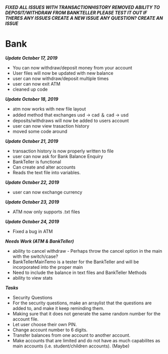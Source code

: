 ***FIXED ALL ISSUES WITH TRANSACTIONHISTORY
   REMOVED ABILITY TO DEPOSIT/WITHDRAW FROM BANKTELLER
   PLEASE TEST IT OUT 
IF THERES ANY ISSUES CREATE A NEW ISSUE
ANY QUESTION? CREATE AN ISSUE***

# Bank



***Update October 17, 2019***
- You can now withdraw/deposit money from your account
- User files will now be updated with new balance
- user can now withdraw/deposit multiple times
- user can now exit ATM
- cleaned up code

***Update October 18, 2019***
- atm now works with new file layout
- added method that exchanges usd -> cad ＆ cad -> usd
- deposits/withdraws will now be added to users account
- user can now view trasaction history
- moved some code around

***Update October 21, 2019***
- transaction history is now properly written to file
- user can now ask for Bank Balance Enquiry
- BankTeller is functional
- Can create and alter accounts
- Reads the text file into variables.

***Update October 22, 2019***
- user can now exchange currency

***Update October 23, 2019***
- ATM now only supports .txt files

***Update October 24, 2019***
- Fixed a bug in ATM

***Needs Work (ATM & BankTeller)***
- ability to cancel withdraw - Perhaps throw the cancel option in the main with the switch/case?
- BankTellerMainTemo is a tester for the BankTeller and will be incorporated into the proper main
- Need to include the balance in text files and BankTeller Methods
- ability to view stats

***Tasks***
- Security Questions
 - For the security questions, make an arraylist that the questions are added to, and make it keep reminding them.
- Making sure that it does not generate the same random number for the account file.
- Let user choose their own PIN.
- Change account number to 6 digits.
- Transfer balances from one account to another account.
- Make accounts that are limited and do not have as much capabilites as main accounts (i.e. student/children accounts). (Maybe)



